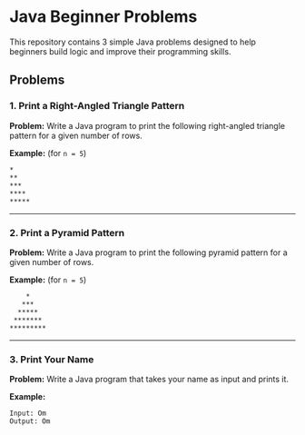 # Java Beginner Problems

This repository contains 3 simple Java problems designed to help beginners build logic and improve their programming skills.

## Problems

### 1. Print a Right-Angled Triangle Pattern  
**Problem:** Write a Java program to print the following right-angled triangle pattern for a given number of rows.  

**Example:** (for `n = 5`)  
```
*
**
***
****
*****
```

---

### 2. Print a Pyramid Pattern  
**Problem:** Write a Java program to print the following pyramid pattern for a given number of rows.  

**Example:** (for `n = 5`)  
```
    *    
   ***   
  *****  
 ******* 
*********
```

---

### 3. Print Your Name  
**Problem:** Write a Java program that takes your name as input and prints it.  

**Example:**  
```
Input: Om  
Output: Om  
```
